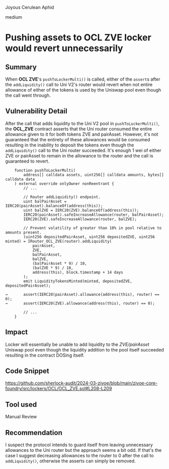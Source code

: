 Joyous Cerulean Aphid

medium

# Pushing assets to OCL ZVE locker would revert unnecessarily

## Summary
When **OCL ZVE**'s `pushToLockerMulti()` is called, either of the `assert`s after the `addLiquidity()` call to Uni V2's router would revert when not entire allowance of either of the tokens is used by the Uniswap pool even though the call went through.
## Vulnerability Detail
After the call that adds liquidity to the Uni V2 pool in `pushToLockerMulti()`, the **OCL_ZVE** contract asserts that the Uni router consumed the entire allowance given to it for both tokens ZVE and pairAsset. However, it's not guaranteed that the entirety of these allowances would be consumed resulting in the inability to deposit the tokens even though the `addLiquidity()` call to the Uni router succeeded. It's enough 1 wei of either ZVE or pairAsset to remain in the allowance to the router and the call is guaranteed to revert.

```solidity
    function pushToLockerMulti(
        address[] calldata assets, uint256[] calldata amounts, bytes[] calldata data
    ) external override onlyOwner nonReentrant {
        // ... 
        
        // Router addLiquidity() endpoint.
        uint balPairAsset = IERC20(pairAsset).balanceOf(address(this));
        uint balZVE = IERC20(ZVE).balanceOf(address(this));
        IERC20(pairAsset).safeIncreaseAllowance(router, balPairAsset);
        IERC20(ZVE).safeIncreaseAllowance(router, balZVE);

        // Prevent volatility of greater than 10% in pool relative to amounts present.
        (uint256 depositedPairAsset, uint256 depositedZVE, uint256 minted) = IRouter_OCL_ZVE(router).addLiquidity(
            pairAsset, 
            ZVE, 
            balPairAsset,
            balZVE, 
            (balPairAsset * 9) / 10,
            (balZVE * 9) / 10, 
            address(this), block.timestamp + 14 days
        );
        emit LiquidityTokensMinted(minted, depositedZVE, depositedPairAsset);
        
→       assert(IERC20(pairAsset).allowance(address(this), router) == 0);
→       assert(IERC20(ZVE).allowance(address(this), router) == 0);

        // ...
    }
```
## Impact
Locker will essentially be unable to add liquidity to the _ZVE/pairAsset_ Uniswap pool even though the liquidity addition to the pool itself succeeded resulting in the contract DOSing itself.

## Code Snippet
https://github.com/sherlock-audit/2024-03-zivoe/blob/main/zivoe-core-foundry/src/lockers/OCL/OCL_ZVE.sol#L208-L209

## Tool used
Manual Review

## Recommendation
I suspect the protocol intends to guard itself from leaving unnecessary allowances to the Uni router but the approach seems a bit odd. If that's the case I suggest decreasing allowances to the router to 0 after the call to `addLiquidity()`, otherwise the asserts can simply be removed.
